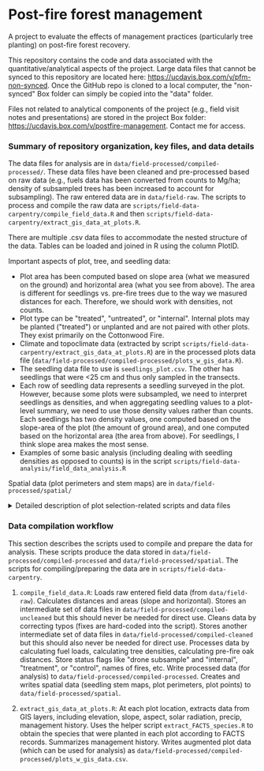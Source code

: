 # Post-fire forest management
A project to evaluate the effects of management practices (particularly tree planting) on post-fire forest recovery.

This repository contains the code and data associated with the quantitative/analytical aspects of the project. Large data files that cannot be synced to this repository are located here: https://ucdavis.box.com/v/pfm-non-synced. Once the GitHub repo is cloned to a local computer, the "non-synced" Box folder can simply be copied into the "data" folder.

Files not related to analytical components of the project (e.g., field visit notes and presentations) are stored in the project Box folder: https://ucdavis.box.com/v/postfire-management. Contact me for access.

### Summary of repository organization, key files, and data details

The data files for analysis are in `data/field-processed/compiled-processed/`. These data files have been cleaned and pre-processed based on raw data (e.g., fuels data has been converted from counts to Mg/ha; density of subsampled trees has been increased to account for subsampling). The raw entered data are in `data/field-raw`. The scripts to process and compile the raw data are `scripts/field-data-carpentry/compile_field_data.R` and then `scripts/field-data-carpentry/extract_gis_data_at_plots.R`.

There are multiple .csv data files to accommodate the nested structure of the data. Tables can be loaded and joined in R using the column PlotID.

Important aspects of plot, tree, and seedling data:
* Plot area has been computed based on slope area (what we measured on the ground) and horizontal area (what you see from above). The area is different for seedlings vs. pre-fire trees due to the way we masured distances for each. Therefore, we should work with densities, not counts.
* Plot type can be "treated", "untreated", or "internal". Internal plots may be planted ("treated") or unplanted and are not paired with other plots. They exist primarily on the Cottonwood Fire.
* Climate and topoclimate data (extracted by script `scripts/field-data-carpentry/extract_gis_data_at_plots.R`) are in the processed plots data file (`data/field-processed/compiled-processed/plots_w_gis_data.R`).
* The seedling data file to use is `seedlings_plot.csv`. The other has seedlings that were <25 cm and thus only sampled in the transects.
* Each row of seedling data represents a seedling surveyed in the plot. However, because some plots were subsampled, we need to interpret seedlings as densities, and when aggregating seedling values to a plot-level summary, we need to use those density values rather than counts. Each seedlings has two density values, one computed based on the slope-area of the plot (the amount of ground area), and one computed based on the horizontal area (the area from above). For seedlings, I think slope area makes the most sense.
* Examples of some basic analysis (including dealing with seedling densities as opposed to counts) is in the script `scripts/field-data-analysis/field_data_analysis.R`

Spatial data (plot perimeters and stem maps) are in `data/field-processed/spatial/`

<details><summary>Detailed description of plot selection-related scripts and data files</summary>
<p>

The list below describes how files are organized in this repo, with **_bold italic_** text indicating folders and **bold** text indicating files.

  * **_data_**: data files used by and produced by scripts/analysis
  
    * **_site-selection_**: data used for evaluating managmenet history and selection study sites
  
      * **_analysis-parameters_**: global parameters to be used by all scripts (e.g., focal fires)
      
        * **focal_fires.csv**: list of fires (named by USFS VB_ID) to evaluate for management history and candidate plots
        
      * **_input_**: datasets used purely as input; not created through scripts/analysis
      
      * **_output_**: datasets produced by scripts/analysis
      
        * **_aggregated-management-history_**: summaries of management history based on FACTS data (including text-based and geospatial)
        
          * **_shapefiles_**: geospatial representation of management history
            
            * **management_history.gpkg**: FACTS management for focal fires summarized in a flattened layer of management "slices" in which the entire area had the same management history and no features (polygons) overlap. This allows evaluation of the management applied to a given area without having to look at all FACTS polygons that overlap the area. For example, two FACTS polygons (planting and salvage) that partially overlap would be converted in to three "slices": one that is planting-only, one that is salvage-only, and on that is planting-and-slavage. Created by script aggregate_postfire_management_spatial.R
            
            * **management_history_summarized.gpkg**: same as above file but with additional columns derived from the columns in the above file (e.g. a logical column indicating whether a fire was planted but not salvaged). Created by script summarize_aggregated_postfire_management_spatial.R
            
          * **aggregated_management_history.csv**: Summaries of each management "slice" (e.g., number of times and years planted, slavaged, released, etc.). Management "slices" are defined above. Created by script aggregate_postfire_management_spatial.R
          
          * **aggregated_management_history_summarized.csv**: Summaries of management history at the fire level. Created by script "summarize_aggregated_postfire_management.R"
        
        * **_candidate-plots_**: geospatial layers and statistical summaries of candidate study plots
        
        * **_fire-names_**: exported list of fire names in the USFS R5 fire perimeter database
        
        * **_salvage-overlap-planting_**: geospatial layers of planting units and salvage units that overlap them

    * **_non-synced_**: data files that are too large to sync on GitHub. These files are stored in the project's Box folder "non-synced repo files": https://ucdavis.box.com/v/pfm-non-synced (contact me for access). The file structure can be copied directly from Box into this folder "non-synced" and it should work for all scripts


* **_scripts_**

  * **_site-selection_**: Scripts related to selection of plots to survey
  
    * **_data-carpentry_**: Scripts to prepare data from existing (public) sources and produce datasets that can be used directly for project-related purposes
    
      * **merge_pseudo-FACTS.R**: Take the multiple shapefiles (each representing different mangement trajectories) of FACTS management (some with different column names) from here: (add URL) and merge into a single shapefile
      
      * **aggregate_postfire_management_spatial.R**: Take the merged pseudo-FACTS layer (produced by the above script) and summarize it in a flattened layer of management "slices" in which the entire area had the same management history and no features (polygons) overlap. The output file is "management_history.gpkg" (see more detailed description of this file above) and "aggregated_management_history.csv" which is text (not spatial)-based data containing the attributes (management history and focal fire) of each FACTS slice.
      
      * **summarize_aggregated_postfire_management.R**: Take the "aggregated_management_history.csv" file produced by the above script and summarize, at the fire level, the proportion of area that was salvaged, planted, and the number of times and years that different management was applied. Output file is "aggregated_management_history_summarized.csv"
      
      * **summarize_aggregated_postfire_management_spatial.R**: Add additional fields (derived from operations on the original fields) to the aggregated management history geospatial layer (management_history.gpkg). Example derived field is "not salvaged but planted". Output file is "management_history_summarized.gpkg"
      
    * **paired_plot_selection_spatial.R**: Take the summarized (flattened) layer of FACTS "slices" as well as other input layers such as fire perimeters, severity, DEM, and ownership and produce sets of paired candidate sampling points that are on opposite sides of a planting boundary but otherwise comparable. Output file (geospatial) is "candidate_plots_paired.gpkg"

</p>
</details>

### Data compilation workflow

This section describes the scripts used to compile and prepare the data for analysis. These scripts produce the data stored in `data/field-processed/compiled-processed` and `data/field-processed/spatial`. The scripts for compiling/preparing the data are in `scripts/field-data-carpentry`.

1. `compile_field_data.R`: Loads raw entered field data (from `data/field-raw`). Calculates distances and areas (slope and horizontal). Stores an intermediate set of data files in `data/field-processed/compiled-uncleaned` but this should never be needed for direct use. Cleans data by correcting typos (fixes are hard-coded into the script). Stores another intermediate set of data files in `data/field-processed/compiled-cleaned` but this should also never be needed for direct use. Processes data by calculating fuel loads, calculating tree densities, calculating pre-fire oak distances. Store status flags like "drone subsample" and "internal", "treatment", or "control", names of fires, etc. Write processed data (for analysis) to `data/field-processed/compiled-processed`. Creates and writes spatial data (seedling stem maps, plot perimeters, plot points) to `data/field-processed/spatial`.

2. `extract_gis_data_at_plots.R`: At each plot location, extracts data from GIS layers, including elevation, slope, aspect, solar radiation, precip, management history. Uses the helper script `extract_FACTS_species.R` to obtain the species that were planted in each plot according to FACTS records. Summarizes management history. Writes augmented plot data (which can be used for analysis) as `data/field-processed/compiled-processed/plots_w_gis_data.csv`.
